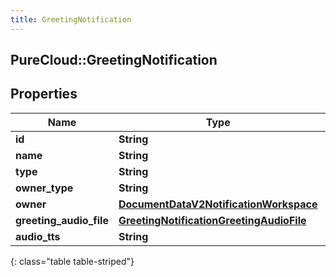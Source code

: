 ```yaml
---
title: GreetingNotification
---
```

## PureCloud::GreetingNotification

## Properties

|Name | Type | Description | Notes|
|------------ | ------------- | ------------- | -------------|
| **id** | **String** |  | [optional] |
| **name** | **String** |  | [optional] |
| **type** | **String** |  | [optional] |
| **owner_type** | **String** |  | [optional] |
| **owner** | [**DocumentDataV2NotificationWorkspace**](DocumentDataV2NotificationWorkspace.html) |  | [optional] |
| **greeting_audio_file** | [**GreetingNotificationGreetingAudioFile**](GreetingNotificationGreetingAudioFile.html) |  | [optional] |
| **audio_tts** | **String** |  | [optional] |
{: class="table table-striped"}



